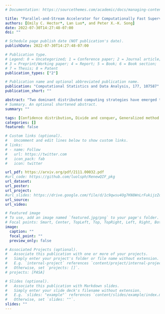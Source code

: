 ```yaml
---
# Documentation: https://sourcethemes.com/academic/docs/managing-content/

title: "Parallel-and-Stream Accelerator for Computationally Fast Supervised Learning"
authors: [Emily C. Hector*, Lan Luo*, and Peter X.-K. Song]
date: 2022-07-30T14:27:48-07:00
doi: ""

# Schedule page publish date (NOT publication's date).
publishDate: 2022-07-30T14:27:48-07:00

# Publication type.
# Legend: 0 = Uncategorized; 1 = Conference paper; 2 = Journal article;
# 3 = Preprint/Working paper; 4 = Report; 5 = Book; 6 = Book section;
# 7 = Thesis; 8 = Patent
publication_types: ["2"]

# Publication name and optional abbreviated publication name.
publication: "Computational Statistics and Data Analysis, 177, 107587"
publication_short: ""

abstract: "Two dominant distributed computing strategies have emerged to overcome the computational bottleneck of supervised learning with big data: parallel data processing in the MapReduce paradigm and serial data processing in the online streaming paradigm. Despite the two strategies' common divide-and-combine approach, they differ in how they aggregate information, leading to different trade-offs between statistical and computational performance. The authors propose a new hybrid paradigm, termed a Parallel-and-Stream Accelerator (PASA), that uses the strengths of both strategies for computationally fast and statistically efficient supervised learning. PASA's architecture nests online streaming processing into each distributed and parallelized data process in a MapReduce framework. PASA leverages the advantages and mitigates the disadvantages of both the MapReduce and online streaming approaches to deliver a more flexible paradigm satisfying practical computing needs. The authors study the analytic properties and computational complexity of PASA and detail its implementation for two key statistical learning tasks. PASA's performance is illustrated through simulations and a large-scale data example building a prediction model for online purchases from advertising data."
# Summary. An optional shortened abstract.
summary: ""

tags: [Confidence distribution, Divide and conquer, Generalized method of moments, Online learning, Prediction]
categories: []
featured: false

# Custom links (optional).
#   Uncomment and edit lines below to show custom links.
# links:
# - name: Follow
#   url: https://twitter.com
#   icon_pack: fab
#   icon: twitter

url_pdf: https://arxiv.org/pdf/2111.00032.pdf
#url_code: https://github.com/luolsph/RenewQIF_pkg
url_dataset:
url_poster: 
url_project:
#url_slides: https://drive.google.com/file/d/1c9qwsu4Og7KN8WnLrFukijzZoh9Mbd6D/view?usp=sharing
url_source:
url_video:

# Featured image
# To use, add an image named `featured.jpg/png` to your page's folder. 
# Focal points: Smart, Center, TopLeft, Top, TopRight, Left, Right, BottomLeft, Bottom, BottomRight.
image:
  caption: ""
  focal_point: ""
  preview_only: false

# Associated Projects (optional).
#   Associate this publication with one or more of your projects.
#   Simply enter your project's folder or file name without extension.
#   E.g. `internal-project` references `content/project/internal-project/index.md`.
#   Otherwise, set `projects: []`.
# projects: [PASA]

# Slides (optional).
#   Associate this publication with Markdown slides.
#   Simply enter your slide deck's filename without extension.
#   E.g. `slides: "example"` references `content/slides/example/index.md`.
#   Otherwise, set `slides: ""`.
slides: ""
---
```

